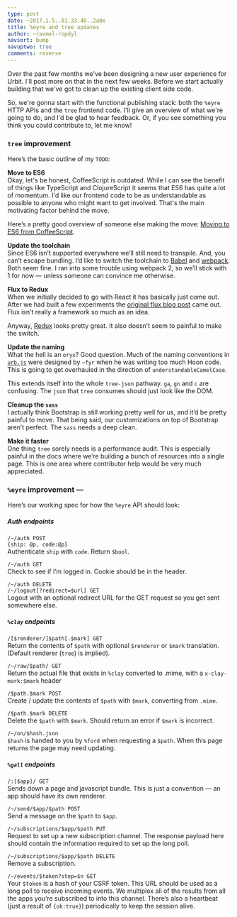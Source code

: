 ```yaml
---
type: post
date: ~2017.1.5..01.33.40..2a0e
title: %eyre and tree updates
author: ~ravmel-ropdyl
navsort: bump
navuptwo: true
comments: reverse
---
```


Over the past few months we've been designing a new user experience for Urbit.  I'll post more on that in the next few weeks. Before we start actually building that we've got to clean up the existing client side code.

So, we're gonna start with the functional publishing stack: both the `%eyre` HTTP APIs and the `tree` frontend code.  I'll give an overview of what we're going to do, and I'd be glad to hear feedback.  Or, if you see something you think you could contribute to, let me know!

### `tree` improvement

Here’s the basic outline of my `TODO`:

**Move to ES6**  
Okay, let's be honest, CoffeeScript is outdated.  While I can see the benefit of things like TypeScript and ClojureScript it seems that ES6 has quite a lot of momentum.  I'd like our frontend code to be as understandable as possible to anyone who might want to get involved.  That's the main motivating factor behind the move.  

Here’s a pretty good overview of someone else making the move: [Moving to ES6 from CoffeeScript](https://gist.github.com/danielgtaylor/0b60c2ed1f069f118562).

**Update the toolchain**  
Since ES6 isn’t supported everywhere we’ll still need to transpile.  And, you can’t escape bundling.  I’d like to switch the toolchain to [Babel](https://babeljs.io/) and [webpack](https://webpack.github.io/).  Both seem fine.  I ran into some trouble using webpack 2, so we’ll stick with 1 for now — unless someone can convince me otherwise.  

**Flux to Redux**  
When we initially decided to go with React it has basically just come out.  After we had built a few experiments the [original flux blog post](https://facebook.github.io/react/blog/2014/07/30/flux-actions-and-the-dispatcher.html) came out.  Flux isn’t really a framework so much as an idea. 

Anyway, [Redux](https://github.com/reactjs/redux) looks pretty great.  It also doesn’t seem to painful to make the switch.

**Update the naming**  
What the hell is an `oryx`?  Good question.  Much of the naming conventions in [`urb.js`](https://github.com/urbit/arvo/blob/bbc4d2c0eede0c11a03da3048dcd2173f9607f45/web/lib/js/urb.js) were designed by `~fyr` when he was writing too much Hoon code.  This is going to get overhauled in the direction of `understandableCamelCase`. 

This extends itself into the whole `tree-json` pathway.  `ga`, `gn` and `c` are confusing.  The `json` that `tree` consumes should just look like the DOM.

**Cleanup the `sass`**  
I actually think Bootstrap is still working pretty well for us, and it’d be pretty painful to move.  That being said, our customizations on top of Bootstrap aren’t perfect.  The `sass` needs a deep clean.

**Make it faster**  
One thing `tree` sorely needs is a performance audit.  This is especially painful in the docs where we’re building a bunch of resources into a single page.  This is one area where contributor help would be very much appreciated.

### `%eyre` improvement — 

Here’s our working spec for how the `%eyre` API should look:

##### Auth endpoints

`/~/auth POST`  
`{ship: @p, code:@p}`  
Authenticate `ship` with `code`.  Return `$bool`.

`/~/auth GET`  
Check to see if I’m logged in.  Cookie should be in the header.

`/~/auth DELETE`  
`/~/logout[?redirect=$url] GET`  
Logout with an optional redirect URL for the GET request so you get sent somewhere else.

##### `%clay` endpoints

`/[$renderer/]$path[.$mark] GET`  
Return the contents of `$path` with optional `$renderer` or `$mark` translation.  (Default renderer (`tree`) is implied).

`/~/raw/$path/ GET`  
Return the actual file that exists in `%clay` converted to .mime, with a `x-clay-mark:$mark` header

`/$path.$mark POST`  
Create / update the contents of `$path` with `$mark`, converting from `.mime`.

`/$path.$mark DELETE`  
Delete the `$path` with `$mark`.  Should return an error if `$mark` is incorrect.

`/~/on/$hash.json`  
`$hash` is handed to you by `%ford` when requesting a `$path`.  When this page returns the page may need updating.

##### `%gall` endpoints

`/:[$app]/ GET`  
Sends down a page and javascript bundle.  This is just a convention — an app should have its own renderer.

`/~/send/$app/$path POST`  
Send a message on the `$path` to `$app`.

`/~/subscriptions/$app/$path PUT`  
Request to set up a new subscription channel.  The response payload here should contain the information required to set up the long poll.

`/~/subscriptions/$app/$path DELETE`  
Remove a subscription.

`/~/events/$token?step=$n GET`  
Your `$token` is a hash of your CSRF token.  This URL should be used as a long poll to receive incoming events.  We multiplex all of the results from all the apps you’re subscribed to into this channel.  There’s also a heartbeat (just a result of `{ok:true}`) periodically to keep the session alive.